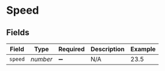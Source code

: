 # Speed


## Fields

| Field              | Type               | Required           | Description        | Example            |
| ------------------ | ------------------ | ------------------ | ------------------ | ------------------ |
| `speed`            | *number*           | :heavy_minus_sign: | N/A                | 23.5               |